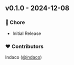 ## v0.1.0 - 2024-12-08

### 🏡 Chore

- Initial Release

### ❤️ Contributors

Indaco ([@indaco](http://github.com/indaco))
